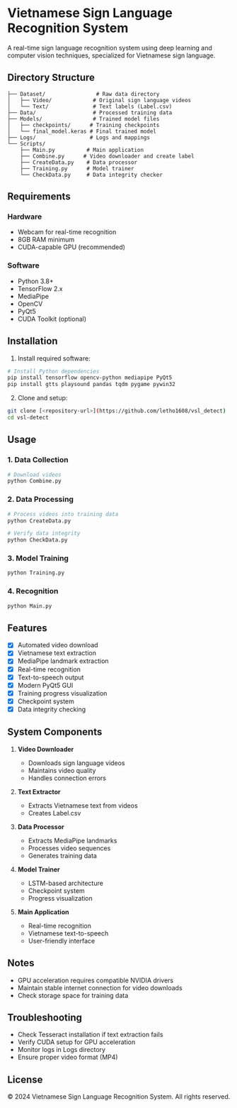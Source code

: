 # Vietnamese Sign Language Recognition System

A real-time sign language recognition system using deep learning and computer vision techniques, specialized for Vietnamese sign language.

## Directory Structure

```
├── Dataset/                # Raw data directory
│   ├── Video/             # Original sign language videos
│   └── Text/              # Text labels (Label.csv)
├── Data/                  # Processed training data
├── Models/                # Trained model files
│   ├── checkpoints/      # Training checkpoints
│   └── final_model.keras # Final trained model
├── Logs/                 # Logs and mappings
└── Scripts/
    ├── Main.py          # Main application
    ├── Combine.py      # Video downloader and create label
    ├── CreateData.py    # Data processor
    ├── Training.py      # Model trainer
    └── CheckData.py     # Data integrity checker
```

## Requirements

### Hardware
- Webcam for real-time recognition
- 8GB RAM minimum
- CUDA-capable GPU (recommended)

### Software
- Python 3.8+
- TensorFlow 2.x
- MediaPipe
- OpenCV
- PyQt5
- CUDA Toolkit (optional)

## Installation

1. Install required software:
```bash
# Install Python dependencies
pip install tensorflow opencv-python mediapipe PyQt5 
pip install gtts playsound pandas tqdm pygame pywin32
```

2. Clone and setup:
```bash
git clone [<repository-url>](https://github.com/letho1608/vsl_detect)
cd vsl-detect
```

## Usage

### 1. Data Collection
```bash
# Download videos
python Combine.py
```

### 2. Data Processing
```bash
# Process videos into training data
python CreateData.py

# Verify data integrity
python CheckData.py
```

### 3. Model Training
```bash
python Training.py
```

### 4. Recognition
```bash
python Main.py
```

## Features

- [x] Automated video download
- [x] Vietnamese text extraction
- [x] MediaPipe landmark extraction
- [x] Real-time recognition
- [x] Text-to-speech output
- [x] Modern PyQt5 GUI
- [x] Training progress visualization
- [x] Checkpoint system
- [x] Data integrity checking

## System Components

1. **Video Downloader**
   - Downloads sign language videos
   - Maintains video quality
   - Handles connection errors

2. **Text Extractor**
   - Extracts Vietnamese text from videos
   - Creates Label.csv

3. **Data Processor**
   - Extracts MediaPipe landmarks
   - Processes video sequences
   - Generates training data

4. **Model Trainer**
   - LSTM-based architecture
   - Checkpoint system
   - Progress visualization

5. **Main Application**
   - Real-time recognition
   - Vietnamese text-to-speech
   - User-friendly interface

## Notes

- GPU acceleration requires compatible NVIDIA drivers
- Maintain stable internet connection for video downloads
- Check storage space for training data

## Troubleshooting

- Check Tesseract installation if text extraction fails
- Verify CUDA setup for GPU acceleration
- Monitor logs in Logs directory
- Ensure proper video format (MP4)

## License

© 2024 Vietnamese Sign Language Recognition System. All rights reserved.
